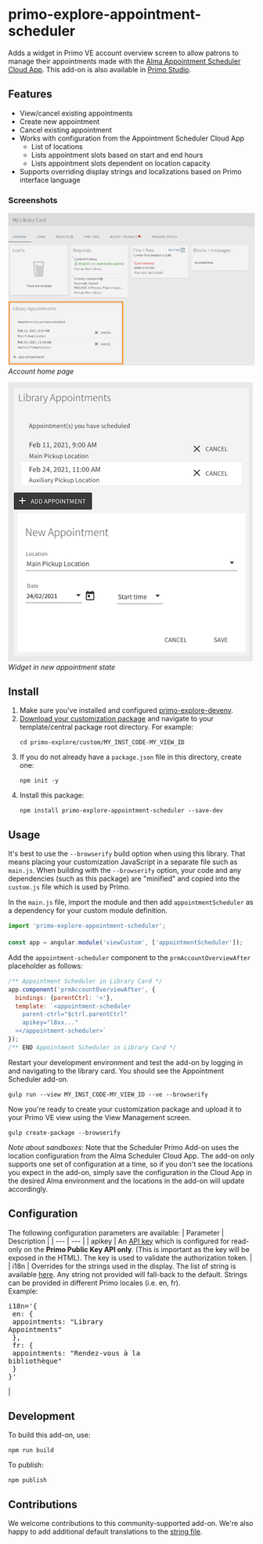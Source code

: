 # primo-explore-appointment-scheduler
Adds a widget in Primo VE account overview screen to allow patrons to manage their appointments made with the [Alma Appointment Scheduler Cloud App](https://developers.exlibrisgroup.com/appcenter/appointment-scheduler/). This add-on is also available in [Primo Studio](http://primo-studio.exlibrisgroup.com).

## Features
* View/cancel existing appointments
* Create new appointment
* Cancel existing appointment
* Works with configuration from the Appointment Scheduler Cloud App
  * List of locations
  * Lists appointment slots based on start and end hours
  * Lists appointment slots dependent on location capacity
* Supports overriding display strings and localizations based on Primo interface language

### Screenshots
![screenshot](primo-explore-appointment-scheduler-account.png)
_Account home page_

![screenshot](primo-explore-appointment-scheduler-widget.png)
_Widget in new appointment state_

## Install
1. Make sure you've installed and configured [primo-explore-devenv](https://github.com/ExLibrisGroup/primo-explore-devenv).
2. [Download your customization package](https://knowledge.exlibrisgroup.com/Primo/Product_Documentation/020Primo_VE/Primo_VE_\(English\)/050Display_Configuration/010Configuring_Discovery_Views_for_Primo_VE#Branding_Your_View) and navigate to your template/central package root directory. For example:
    ```
    cd primo-explore/custom/MY_INST_CODE-MY_VIEW_ID
    ```
3. If you do not already have a `package.json` file in this directory, create one:
    ```
    npm init -y
    ```
4. Install this package:
    ```
    npm install primo-explore-appointment-scheduler --save-dev
    ```

## Usage
It's best to use the `--browserify` build option when using this library. That means placing your customization JavaScript in a separate file such as `main.js`. When building with the `--browserify` option, your code and any dependencies (such as this package) are "minified" and copied into the `custom.js` file which is used by Primo. 

In the `main.js` file, import the module and then add `appointmentScheduler` as a dependency for your custom module definition.
```javascript
import 'primo-explore-appointment-scheduler';

const app = angular.module('viewCustom', ['appointmentScheduler']);
```

Add the `appointment-scheduler` component to the `prmAccountOverviewAfter` placeholder as follows:
```js
/** Appointment Scheduler in Library Card */
app.component('prmAccountOverviewAfter', {
  bindings: {parentCtrl: '<'},
  template: `<appointment-scheduler 
    parent-ctrl="$ctrl.parentCtrl"
    apikey="l8xx..."
  ></appointment-scheduler>`
});
/** END Appointment Scheduler in Library Card */
```

Restart your development environment and test the add-on by logging in and navigating to the library card. You should see the Appointment Scheduler add-on.
```
gulp run --view MY_INST_CODE-MY_VIEW_ID --ve --browserify
```

Now you're ready to create your customization package and upload it to your Primo VE view using the View Management screen.
```
gulp create-package --browserify
```

*Note about sandboxes*: Note that the Scheduler Primo Add-on uses the location configuration from the Alma Scheduler Cloud App. The add-on only supports one set of configuration at a time, so if you don't see the locations you expect in the add-on, simply save the configuration in the Cloud App in the desired Alma environment and the locations in the add-on will update accordingly.

## Configuration
The following configuration parameters are available:
| Parameter | Description |
| --- | --- |
| apikey | An [API key](https://developers.exlibrisgroup.com/primo/apis/) which is configured for read-only on the **Primo Public Key API only**. (This is important as the key will be exposed in the HTML). The key is used to validate the authorization token.   |
| i18n |  Overrides for the strings used in the display. The list of string is available [here](https://github.com/ExLibrisGroup/alma-scheduler/blob/master/primo-explore-appointment-scheduler/src/i18n.js). Any string not provided will fall-back to the default. Strings can be provided in different Primo locales (i.e. en, fr). <br>Example:<br><pre>i18n='{<br>  en: {<br>    appointments: "Library Appointments"<br>  },<br>  fr: {<br>    appointments: "Rendez-vous à la bibliothèque"<br>  }<br>}'</pre>|

## Development
To build this add-on, use:
```
npm run build
```

To publish:
```
npm publish
```

## Contributions
We welcome contributions to this community-supported add-on. We're also happy to add additional default translations to the [string file](https://github.com/ExLibrisGroup/alma-scheduler/blob/master/primo-explore-appointment-scheduler/src/i18n.js).
